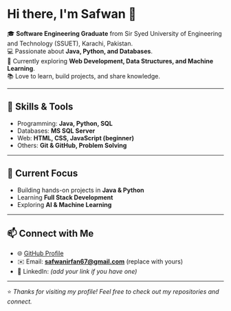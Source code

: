 # Hi there, I'm Safwan 👋

🎓 **Software Engineering Graduate** from Sir Syed University of Engineering and Technology (SSUET), Karachi, Pakistan.  
💻 Passionate about **Java, Python, and Databases**.  
🚀 Currently exploring **Web Development, Data Structures, and Machine Learning**.  
📚 Love to learn, build projects, and share knowledge.  

---

## 🔧 Skills & Tools
- Programming: **Java, Python, SQL**
- Databases: **MS SQL Server**
- Web: **HTML, CSS, JavaScript (beginner)**
- Others: **Git & GitHub, Problem Solving**

---

## 📌 Current Focus
- Building hands-on projects in **Java & Python**  
- Learning **Full Stack Development**  
- Exploring **AI & Machine Learning**  

---

## 📫 Connect with Me
- 🌐 [GitHub Profile](https://github.com/Safwan197)  
- ✉️ Email: **safwanirfan67@gmail.com** (replace with yours)  
- 💼 LinkedIn: *(add your link if you have one)*  

---

⭐ *Thanks for visiting my profile! Feel free to check out my repositories and connect.*  
